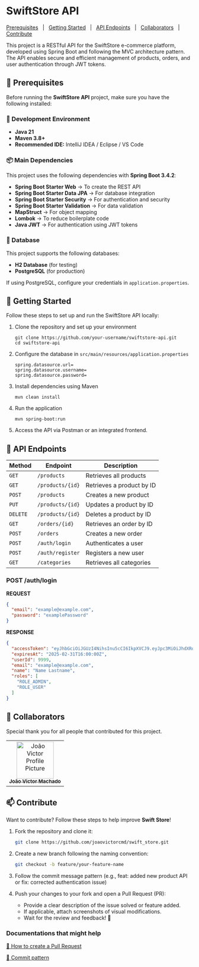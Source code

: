 # SwiftStore API

<p>
   <a href="#prerequisites">Prerequisites</a> 
   &nbsp; | &nbsp;
   <a href="#getting-started">Getting Started</a> 
   &nbsp; | &nbsp; 
   <a href="#routes">API Endpoints</a> 
   &nbsp; | &nbsp;
   <a href="#colab">Collaborators</a> 
   &nbsp; | &nbsp;
   <a href="#contribute">Contribute</a> 
</p>

<p>
   This project is a RESTful API for the SwiftStore e-commerce platform, developed using Spring Boot and following the MVC
   architecture pattern. The API enables secure and efficient management of products, orders, and user authentication
   through JWT tokens.
</p>

<h2 id="prerequisites">📌 Prerequisites</h2>

Before running the **SwiftStore API** project, make sure you have the following installed:

### 🔧 Development Environment

- **Java 21**
- **Maven 3.8+**
- **Recommended IDE:** IntelliJ IDEA / Eclipse / VS Code

### 📦 Main Dependencies

This project uses the following dependencies with **Spring Boot 3.4.2**:

- **Spring Boot Starter Web** → To create the REST API
- **Spring Boot Starter Data JPA** → For database integration
- **Spring Boot Starter Security** → For authentication and security
- **Spring Boot Starter Validation** → For data validation
- **MapStruct** → For object mapping
- **Lombok** → To reduce boilerplate code
- **Java JWT** → For authentication using JWT tokens

### 💾 Database

This project supports the following databases:

- **H2 Database** (for testing)
- **PostgreSQL** (for production)

If using PostgreSQL, configure your credentials in `application.properties`.


<h2 id="getting-started">🚀 Getting Started</h2>

Follow these steps to set up and run the SwiftStore API locally:

1. Clone the repository and set up your environment
   ```shell
   git clone https://github.com/your-username/swiftstore-api.git
   cd swiftstore-api
   ```
2. Configure the database in `src/main/resources/application.properties`
   ```properties
   spring.datasource.url=
   spring.datasource.username=
   spring.datasource.password=
   ```

3. Install dependencies using Maven
   ```shell
   mvn clean install
   ```

4. Run the application
   ```shell
   mvn spring-boot:run
   ```

5. Access the API via Postman or an integrated frontend.


<h2 id="routes">📍 API Endpoints</h2>

| Method   | Endpoint         | Description               |
|----------|------------------|---------------------------|
| `GET`    | `/products`      | Retrieves all products    |
| `GET`    | `/products/{id}` | Retrieves a product by ID |
| `POST`   | `/products`      | Creates a new product     |
| `PUT`    | `/products/{id}` | Updates a product by ID   |
| `DELETE` | `/products/{id}` | Deletes a product by ID   |
| `GET`    | `/orders/{id}`   | Retrieves an order by ID  |
| `POST`   | `/orders`        | Creates a new order       |
| `POST`   | `/auth/login`    | Authenticates a user      |
| `POST`   | `/auth/register` | Registers a new user      |
| `GET`    | `/categories`    | Retrieves all categories  |

<h3 id="post-auth-detail">POST /auth/login</h3>

**REQUEST**

```json
{
  "email": "example@example.com",
  "password": "examplePassword"
}
```

**RESPONSE**

```json
{
  "accessToken": "eyJhbGciOiJGUzI4NihsInu5cCI6IkpXVCJ9.eyJpc3MiOiJhdXRoLWFwaSIsInN1YiI6ImpvYW8udmljdG9yQGV4YW1wbGUuY29tIiwiZXhwIjoxNzQxNjIyOTg5fQ.wp7HMvD519LptAfow4o-Pv4txRiLC1FmtFtvKQq1gzQ",
  "expiresAt": "2025-02-31T16:00:00Z",
  "userId": 9999,
  "email": "example@example.com",
  "name": "Name Lastname",
  "roles": [
    "ROLE_ADMIN",
    "ROLE_USER"
  ]
}
```

<h2 id="colab">🤝 Collaborators</h2>

Special thank you for all people that contributed for this project.

<table>
  <tr>
    <td align="center">
      <a href="https://github.com/SEU-NOME-DE-USUARIO">
        <img src="https://github.com/joaovictorcmd.png" width="100px;" alt="João Victor Profile Picture"/><br>
        <sub>
          <b>João Victor Machado</b>
        </sub>
      </a>
    </td>
  </tr>
</table>


<h2 id="contribute">📫 Contribute</h2>

Want to contribute? Follow these steps to help improve **Swift Store**!

1. Fork the repository and clone it:
   ```sh
   git clone https://github.com/joaovictorcmd/swift_store.git
   ```

2. Create a new branch following the naming convention:
   ```sh
   git checkout -b feature/your-feature-name
   ```

3. Follow the commit message pattern (e.g., feat: added new product API or fix: corrected authentication issue)

4. Push your changes to your fork and open a Pull Request (PR):
    - Provide a clear description of the issue solved or feature added.
    - If applicable, attach screenshots of visual modifications.
    - Wait for the review and feedback! 🚀

### Documentations that might help

[📝 How to create a Pull Request](https://www.atlassian.com/br/git/tutorials/making-a-pull-request)

[💾 Commit pattern](https://github.com/iuricode/padroes-de-commits)
